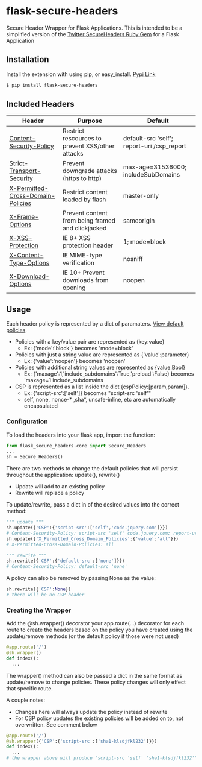 # flask-secure-headers
Secure Header Wrapper for Flask Applications. This is intended to be a simplified version of the [Twitter SecureHeaders Ruby Gem](https://github.com/twitter/secureheaders) for a Flask Application

## Installation
Install the extension with using pip, or easy_install. [Pypi Link](https://pypi.python.org/pypi/flask-csp)
```bash
$ pip install flask-secure-headers
```

## Included Headers
Header | Purpose | Default
--- | --- | ---
[Content-Security-Policy](http://www.w3.org/TR/CSP2/) | Restrict rescources to prevent XSS/other attacks | default-src 'self'; report-uri /csp_report
[Strict-Transport-Security](https://tools.ietf.org/html/rfc6797) | Prevent downgrade attacks (https to http) | max-age=31536000; includeSubDomains
[X-Permitted-Cross-Domain-Policies](https://www.adobe.com/devnet/adobe-media-server/articles/cross-domain-xml-for-streaming.html) | Restrict content loaded by flash | master-only
[X-Frame-Options](https://tools.ietf.org/html/draft-ietf-websec-x-frame-options-02) | Prevent content from being framed and clickjacked | sameorigin
[X-XSS-Protection](http://msdn.microsoft.com/en-us/library/dd565647(v=vs.85).aspx) | IE 8+ XSS protection header | 1; mode=block
[X-Content-Type-Options](http://msdn.microsoft.com/en-us/library/ie/gg622941(v=vs.85).aspx) | IE MIME-type verification | nosniff
[X-Download-Options](http://msdn.microsoft.com/en-us/library/ie/jj542450(v=vs.85).aspx) | IE 10+ Prevent downloads from opening | noopen


## Usage

Each header policy is represented by a dict of paramaters. [View default policies](/flask_secure_headers/core.py).
* Policies with a key/value pair are represented as {key:value}
  * Ex: {'mode':'block'} becomes 'mode=block'
* Policies with just a string value are represented as {'value':parameter}
  * Ex: {'value':'noopen'} becomes 'noopen'
* Policies with additional string values are represented as {value:Bool}
  * Ex: {'maxage':1,'include_subdomains':True,'preload':False} becomes 'maxage=1 include_subdomains
* CSP is represented as a list inside the dict {cspPolicy:[param,param]}. 
  * Ex: {'script-src':['self']} becomes "script-src 'self'"
  * self, none, nonce-* ,sha*, unsafe-inline, etc are automatically encapsulated

### Configuration

To load the headers into your flask app, import the function:
```python
from flask_secure_headers.core import Secure_Headers
...
sh = Secure_Headers()
```

There are two methods to change the default policies that will persist throughout the application: update(), rewrite()
* Update will add to an existing policy
* Rewrite will replace a policy

To update/rewrite, pass a dict in of the desired values into the correct method:
```python
""" update """
sh.update({'CSP':{'script-src':['self','code.jquery.com']}}) 
# Content-Security-Policy: script-src 'self' code.jquery.com; report-uri /csp_report; default-src 'self
sh.update({'X_Permitted_Cross_Domain_Policies':{'value':'all'}})
# X-Permitted-Cross-Domain-Policies: all

""" rewrite """
sh.rewrite({'CSP':{'default-src':['none']}})
# Content-Security-Policy: default-src 'none'
```

A policy can also be removed by passing None as the value:
```python
sh.rewrite({'CSP':None})
# there will be no CSP header
```

### Creating the Wrapper
Add the @sh.wrapper() decorator your app.route(...) decorator for each route to create the headers based on the policy you have created using the update/remove methods (or the default policy if those were not used)
```python
@app.route('/')
@sh.wrapper()
def index():
  ...
```

The wrapper() method can also be passed a dict in the same format as update/remove to change policies. These policy changes will only effect that specific route.

A couple notes:
* Changes here will always update the policy instead of rewrite
* For CSP policy updates the existing policies will be added on to, not overwritten. See comment below
```python
@app.route('/')
@sh.wrapper({'CSP':{'script-src':['sha1-klsdjfkl232']}})
def index():
  ...
# the wrapper above will produce "script-src 'self' 'sha1-klsdjfkl232'"
```
